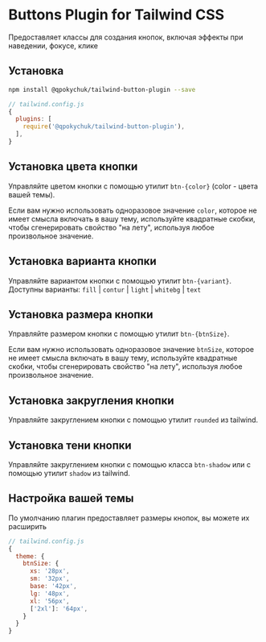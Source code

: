 # Buttons Plugin for Tailwind CSS

Предоставляет классы для создания кнопок, включая эффекты при наведении, фокусе, клике

## Установка

```bash
npm install @qpokychuk/tailwind-button-plugin --save
```

```js
// tailwind.config.js
{    
  plugins: [
    require('@qpokychuk/tailwind-button-plugin'),
  ],
}
```

## Установка цвета кнопки

Управляйте цветом кнопки с помощью утилит `btn-{color}` (color - цвета вашей темы).

Если вам нужно использовать одноразовое значение `color`, которое не имеет смысла включать в вашу тему, используйте квадратные скобки, чтобы сгенерировать свойство "на лету", используя любое произвольное значение.


## Установка варианта кнопки

Управляйте вариантом кнопки с помощью утилит `btn-{variant}`.
Доступны варианты: `fill` | `contur` | `light` | `whitebg` | `text`


## Установка размера кнопки

Управляйте размером кнопки с помощью утилит `btn-{btnSize}`.

Если вам нужно использовать одноразовое значение `btnSize`, которое не имеет смысла включать в вашу тему, используйте квадратные скобки, чтобы сгенерировать свойство "на лету", используя любое произвольное значение.


## Установка закругления кнопки

Управляйте закруглением кнопки с помощью утилит `rounded` из tailwind.

## Установка тени кнопки

Управляйте закруглением кнопки с помощью класса `btn-shadow` или с помощью утилит `shadow` из tailwind.


## Настройка вашей темы

По умолчанию плагин предоставляет размеры кнопок, вы можете их расширить

```js
// tailwind.config.js
{
  theme: {
    btnSize: {
      xs: '28px',
      sm: '32px',
      base: '42px',
      lg: '48px',
      xl: '56px',
      ['2xl']: '64px',
    }
  }
}
```